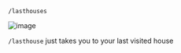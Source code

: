 `/lasthouses`

![image](https://github.com/renasmell/lasthouse/assets/140450870/bd62a6bc-9ca0-4370-8059-80676afe515b)

`/lasthouse` just takes you to your last visited house
